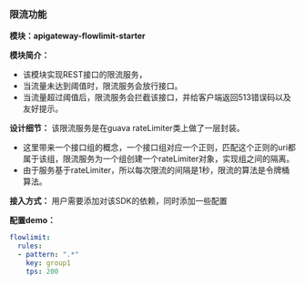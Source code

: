 ### 限流功能
**模块：apigateway-flowlimit-starter**

**模块简介：**
- 该模块实现REST接口的限流服务，
- 当流量未达到阈值时，限流服务会放行接口。
- 当流量超过阈值后，限流服务会拦截该接口，并给客户端返回513错误码以及友好提示。

**设计细节：**
该限流服务是在guava rateLimiter类上做了一层封装。
- 这里带来一个接口组的概念，一个接口组对应一个正则，匹配这个正则的uri都属于该组，限流服务为一个组创建一个rateLimiter对象，实现组之间的隔离。
- 由于服务基于rateLimiter，所以每次限流的间隔是1秒，限流的算法是令牌桶算法。

**接入方式：**
用户需要添加对该SDK的依赖，同时添加一些配置

**配置demo：** 
```yaml
flowlimit:
  rules:
  - pattern: ".*"
    key: group1
    tps: 200
```
